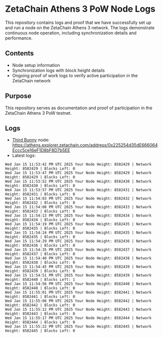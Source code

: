 # ZetaChain Athens 3 PoW Node Logs
This repository contains logs and proof that we have successfully set up and run a node on the ZetaChain Athens 3 network. The logs demonstrate continuous node operation, including synchronization details and performance.

## Contents
- Node setup information
- Synchronization logs with block height details
- Ongoing proof of work logs to verify active participation in the ZetaChain network

## Purpose
This repository serves as documentation and proof of participation in the ZetaChain Athens 3 PoW testnet.

## Logs

- [Third Bunny](https://thirdbunny.xyz/) node: https://athens.explorer.zetachain.com/address/0x225254d35dE666064Eccc5ce16eF1D8bF8D7b5EE
- Latest logs:
```
Wed Jan 15 11:53:42 PM UTC 2025 Your Node Height: 8582429 | Network Height: 8582429 | Blocks Left: 0
Wed Jan 15 11:53:47 PM UTC 2025 Your Node Height: 8582429 | Network Height: 8582429 | Blocks Left: 0
Wed Jan 15 11:53:52 PM UTC 2025 Your Node Height: 8582430 | Network Height: 8582430 | Blocks Left: 0
Wed Jan 15 11:53:57 PM UTC 2025 Your Node Height: 8582431 | Network Height: 8582431 | Blocks Left: 0
Wed Jan 15 11:54:03 PM UTC 2025 Your Node Height: 8582432 | Network Height: 8582432 | Blocks Left: 0
Wed Jan 15 11:54:08 PM UTC 2025 Your Node Height: 8582433 | Network Height: 8582433 | Blocks Left: 0
Wed Jan 15 11:54:13 PM UTC 2025 Your Node Height: 8582434 | Network Height: 8582434 | Blocks Left: 0
Wed Jan 15 11:54:19 PM UTC 2025 Your Node Height: 8582435 | Network Height: 8582435 | Blocks Left: 0
Wed Jan 15 11:54:24 PM UTC 2025 Your Node Height: 8582435 | Network Height: 8582435 | Blocks Left: 0
Wed Jan 15 11:54:29 PM UTC 2025 Your Node Height: 8582436 | Network Height: 8582436 | Blocks Left: 0
Wed Jan 15 11:54:35 PM UTC 2025 Your Node Height: 8582437 | Network Height: 8582437 | Blocks Left: 0
Wed Jan 15 11:54:40 PM UTC 2025 Your Node Height: 8582438 | Network Height: 8582438 | Blocks Left: 0
Wed Jan 15 11:54:45 PM UTC 2025 Your Node Height: 8582439 | Network Height: 8582439 | Blocks Left: 0
Wed Jan 15 11:54:51 PM UTC 2025 Your Node Height: 8582439 | Network Height: 8582440 | Blocks Left: 1
Wed Jan 15 11:54:56 PM UTC 2025 Your Node Height: 8582440 | Network Height: 8582440 | Blocks Left: 0
Wed Jan 15 11:55:01 PM UTC 2025 Your Node Height: 8582441 | Network Height: 8582441 | Blocks Left: 0
Wed Jan 15 11:55:06 PM UTC 2025 Your Node Height: 8582442 | Network Height: 8582442 | Blocks Left: 0
Wed Jan 15 11:55:12 PM UTC 2025 Your Node Height: 8582443 | Network Height: 8582443 | Blocks Left: 0
Wed Jan 15 11:55:17 PM UTC 2025 Your Node Height: 8582444 | Network Height: 8582444 | Blocks Left: 0
Wed Jan 15 11:55:22 PM UTC 2025 Your Node Height: 8582445 | Network Height: 8582445 | Blocks Left: 0
```

